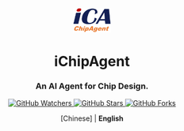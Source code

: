 <div align="center">
<img src="iCA-wsy.png" width="15%" height="15%" alt="iChipAgent-logo" />
 <h1>iChipAgent</h1>

<h3> An AI Agent for Chip Design.</h3>

<p align="center">
    <a title="GitHub Watchers" target="_blank" href="https://github.com/OSCC-Project/iChipAgent/watchers">
        <img alt="GitHub Watchers" src="https://img.shields.io/github/watchers/OSCC-Project/iChipAgent.svg?label=Watchers&style=social" />
    </a>
    <a title="GitHub Stars" target="_blank" href="hhttps://github.com/OSCC-Project/iChipAgent/stargazers">
        <img alt="GitHub Stars" src="https://img.shields.io/github/stars/OSCC-Project/iChipAgent.svg?label=Stars&style=social" />
    </a>
    <a title="GitHub Forks" target="_blank" href="https://github.com/OSCC-Project/iChipAgent/network/members">
        <img alt="GitHub Forks" src="https://img.shields.io/github/forks/OSCC-Project/iChipAgent.svg?label=Forks&style=social" />
    </a>
</p>

[Chinese] | **English**

</div>
